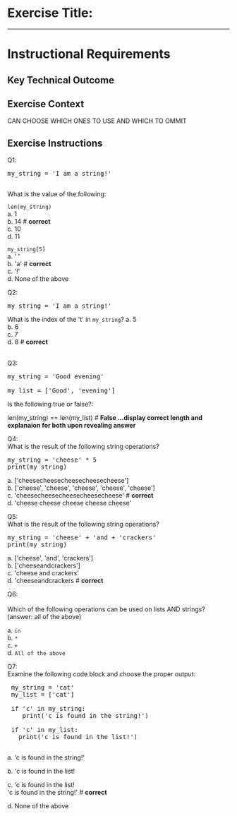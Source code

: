 # Exercise Title:
---
# Instructional Requirements
## Key Technical Outcome

## Exercise Context
CAN CHOOSE WHICH ONES TO USE AND WHICH TO OMMIT

## Exercise Instructions

Q1:<br>

<pre>
my_string = 'I am a string!'<br>
</pre>

What is the value of the following:<br>

<code>len(my_string)</code><br>
a. 1 <br>
b. 14 # <b> correct </b> <br>
c. 10 <br>
d. 11 <br>


<code>my_string[5]</code><br>
a. ' '  <br>
b. 'a' # <b> correct </b> <br>
c. '!' <br>
d. None of the above

Q2:<br>
<pre>
my_string = 'I am a string!'
</pre>
What is the index of the 't' in <code>my_string</code>?
a. 5 <br>
b. 6 <br>
c. 7 <br>
d. 8 # <b> correct </b>

<br>
Q3:<br>
<pre>
my_string = 'Good evening'<br>
my_list = ['Good', 'evening']
</pre>

Is the following true or false?:

len(my_string) == len(my_list) # <b> False ...display correct length and explanaion for both upon revealing answer </b>
 
Q4:<br>
What is the result of the following string operations?<br>

<pre>
my_string = 'cheese' * 5
print(my_string)
</pre>

a. ['cheesecheesecheesecheesecheese'] <br>
b. ['cheese', 'cheese', 'cheese', 'cheese', 'cheese'] <br>
c. 'cheesecheesecheesecheesecheese' # <b> correct </b> <br>
d. 'cheese cheese cheese cheese cheese' <br>
   
Q5:<br>
What is the result of the following string operations?<br>

<pre>
my_string = 'cheese' + 'and + 'crackers'
print(my_string)
</pre>

a. ['cheese', 'and', 'crackers'] <br>
b. ['cheeseandcrackers'] <br>
c. 'cheese and crackers'  <br>
d. 'cheeseandcrackers # <b> correct </b> <br>
   
Q6:<br>   
Which of the following operations can be used on lists AND strings? (answer: all of the above)
 
a. <code>in</code><br>
b. <code>*</code> <br>
c. <code>+</code> <br>
d. <code>All of the above</code>

Q7:<br>
Examine the following code block and choose the proper output:
 
 <pre>
 my_string = 'cat'
 my_list = ['cat']
  
 if 'c' in my_string:
    print('c is found in the string!')
 
 if 'c' in my_list:
   print('c is found in the list!')
 </pre>

a. 'c is found in the string!'<br>

b. 'c is found in the list!<br>

c. 'c is found in the list! <br>
   'c is found in the string!' # <b> correct </b><br>
   
d. None of the above <br>

